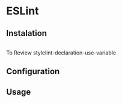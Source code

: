 # ESLint

## Instalation


````
````

To Review stylelint-declaration-use-variable

## Configuration

## Usage